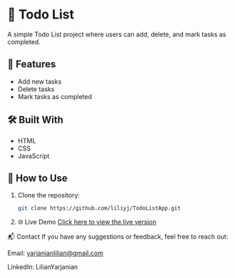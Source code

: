 # 📝 Todo List

A simple Todo List project where users can add, delete, and mark tasks as completed.

## 🚀 Features

- Add new tasks
- Delete tasks
- Mark tasks as completed

## 🛠️ Built With

- HTML
- CSS
- JavaScript

## 📂 How to Use

1. Clone the repository:
   ```bash
   git clone https://github.com/liliyj/TodoListApp.git
   
2. 🌐 Live Demo
[Click here to view the live version](https://liliyj.github.io/TodoListApp.github.io/)


📬 Contact
If you have any suggestions or feedback, feel free to reach out:

Email: yarjanianlilian@gmail.com

LinkedIn: LilianYarjanian
